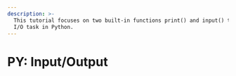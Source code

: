 ```yaml
---
description: >-
  This tutorial focuses on two built-in functions print() and input() to perform
  I/O task in Python.
---
```


# PY: Input/Output

